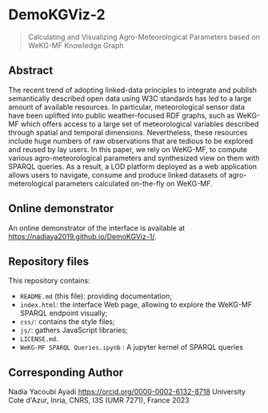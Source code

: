 

DemoKGViz-2
=========

> Calculating and Visualizing Agro-Meteorological Parameters based on WeKG-MF Knowledge Graph


Abstract
--------

The recent trend of adopting linked-data principles to integrate and publish semantically described open data using W3C standards has led to a large amount of available resources.
In particular, meteorological sensor data have been uplifted into public weather-focused RDF graphs, such as WeKG-MF which offers access to a large set of meteorological variables described through spatial and temporal dimensions.
Nevertheless, these resources include huge numbers of raw observations that are tedious to be explored and reused by lay users. In this paper, we rely on WeKG-MF, to compute various agro-meteorological parameters and synthesized view on them with SPARQL queries. As a result, a LOD platform deployed as a web application allows users to navigate, consume and produce linked datasets of agro-meterological parameters calculated on-the-fly on WeKG-MF.



Online demonstrator
-------------------

An online demonstrator of the interface is available at
<https://nadiaya2019.github.io/DemoKGViz-1/>.


Repository files
----------------

This repository contains:

- `README.md` (this file): providing documentation;
- `index.html`: the interface Web page, allowing to explore the WeKG-MF SPARQL endpoint visually;
- `css/`: contains the style files;
- `js/`: gathers JavaScript libraries;
- `LICENSE.md`.
- `WeKG-MF SPARQL Queries.ipynb` : A jupyter kernel of SPARQL queries 


Corresponding Author
-------

Nadia Yacoubi Ayadi <https://orcid.org/0000-0002-6132-8718> 
University Cote d'Azur, Inria, CNRS, I3S (UMR 7271), France 
2023